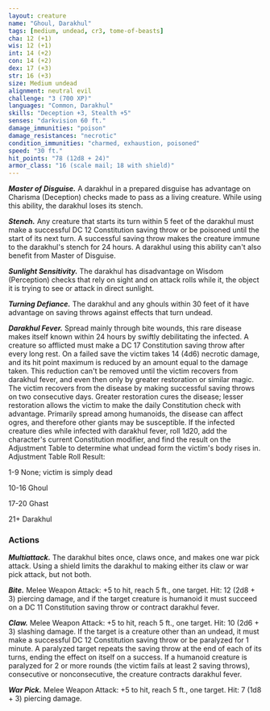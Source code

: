 ```yaml
---
layout: creature
name: "Ghoul, Darakhul"
tags: [medium, undead, cr3, tome-of-beasts]
cha: 12 (+1)
wis: 12 (+1)
int: 14 (+2)
con: 14 (+2)
dex: 17 (+3)
str: 16 (+3)
size: Medium undead
alignment: neutral evil
challenge: "3 (700 XP)"
languages: "Common, Darakhul"
skills: "Deception +3, Stealth +5"
senses: "darkvision 60 ft."
damage_immunities: "poison"
damage_resistances: "necrotic"
condition_immunities: "charmed, exhaustion, poisoned"
speed: "30 ft."
hit_points: "78 (12d8 + 24)"
armor_class: "16 (scale mail; 18 with shield)"
---
```


***Master of Disguise.*** A darakhul in a prepared disguise has advantage on Charisma (Deception) checks made to pass as a living creature. While using this ability, the darakhul loses its stench.

***Stench.*** Any creature that starts its turn within 5 feet of the darakhul must make a successful DC 12 Constitution saving throw or be poisoned until the start of its next turn. A successful saving throw makes the creature immune to the darakhul's stench for 24 hours. A darakhul using this ability can't also benefit from Master of Disguise.

***Sunlight Sensitivity.*** The darakhul has disadvantage on Wisdom (Perception) checks that rely on sight and on attack rolls while it, the object it is trying to see or attack in direct sunlight.

***Turning Defiance.*** The darakhul and any ghouls within 30 feet of it have advantage on saving throws against effects that turn undead.

***Darakhul Fever.*** Spread mainly through bite wounds, this rare disease makes itself known within 24 hours by swiftly debilitating the infected. A creature so afflicted must make a DC 17 Constitution saving throw after every long rest. On a failed save the victim takes 14 (4d6) necrotic damage, and its hit point maximum is reduced by an amount equal to the damage taken. This reduction can't be removed until the victim recovers from darakhul fever, and even then only by greater restoration or similar magic. The victim recovers from the disease by making successful saving throws on two consecutive days. Greater restoration cures the disease; lesser restoration allows the victim to make the daily Constitution check with advantage. Primarily spread among humanoids, the disease can affect ogres, and therefore other giants may be susceptible. If the infected creature dies while infected with darakhul fever, roll 1d20, add the character's current Constitution modifier, and find the result on the Adjustment Table to determine what undead form the victim's body rises in. Adjustment Table Roll Result:

1-9 None; victim is simply dead

10-16 Ghoul

17-20 Ghast

21+ Darakhul

### Actions

***Multiattack.*** The darakhul bites once, claws once, and makes one war pick attack. Using a shield limits the darakhul to making either its claw or war pick attack, but not both.

***Bite.*** Melee Weapon Attack: +5 to hit, reach 5 ft., one target. Hit: 12 (2d8 + 3) piercing damage, and if the target creature is humanoid it must succeed on a DC 11 Constitution saving throw or contract darakhul fever.

***Claw.*** Melee Weapon Attack: +5 to hit, reach 5 ft., one target. Hit: 10 (2d6 + 3) slashing damage. If the target is a creature other than an undead, it must make a successful DC 12 Constitution saving throw or be paralyzed for 1 minute. A paralyzed target repeats the saving throw at the end of each of its turns, ending the effect on itself on a success. If a humanoid creature is paralyzed for 2 or more rounds (the victim fails at least 2 saving throws), consecutive or nonconsecutive, the creature contracts darakhul fever.

***War Pick.*** Melee Weapon Attack: +5 to hit, reach 5 ft., one target. Hit: 7 (1d8 + 3) piercing damage.

